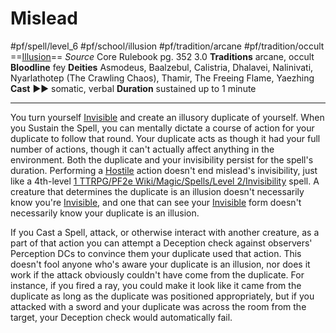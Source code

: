 # Mislead
#pf/spell/level_6 #pf/school/illusion #pf/tradition/arcane #pf/tradition/occult
==[Illusion](../../../Traits/Illusion.md)==
*Source* Core Rulebook pg. 352 3.0
**Traditions** arcane, occult
**Bloodline** fey
**Deities** Asmodeus, Baalzebul, Calistria, Dhalavei, Nalinivati, Nyarlathotep (The Crawling Chaos), Thamir, The Freeing Flame, Yaezhing
**Cast** ►► somatic, verbal
**Duration** sustained up to 1 minute

---
You turn yourself [Invisible](../../../Conditions/Invisible.md) and create an illusory duplicate of yourself. When you Sustain the Spell, you can mentally dictate a course of action for your duplicate to follow that round. Your duplicate acts as though it had your full number of actions, though it can't actually affect anything in the environment. Both the duplicate and your invisibility persist for the spell's duration. Performing a [Hostile](../../../Conditions/Hostile.md) action doesn't end mislead's invisibility, just like a 4th-level [1 TTRPG/PF2e Wiki/Magic/Spells/Level 2/Invisibility](1%20TTRPG/PF2e%20Wiki/Magic/Spells/Level%202/Invisibility) spell. A creature that determines the duplicate is an illusion doesn't necessarily know you're [Invisible](../../../Conditions/Invisible.md), and one that can see your [Invisible](../../../Conditions/Invisible.md) form doesn't necessarily know your duplicate is an illusion.

If you Cast a Spell, attack, or otherwise interact with another creature, as a part of that action you can attempt a Deception check against observers' Perception DCs to convince them your duplicate used that action. This doesn't fool anyone who's aware your duplicate is an illusion, nor does it work if the attack obviously couldn't have come from the duplicate. For instance, if you fired a ray, you could make it look like it came from the duplicate as long as the duplicate was positioned appropriately, but if you attacked with a sword and your duplicate was across the room from the target, your Deception check would automatically fail.